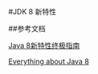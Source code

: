 #JDK 8 新特性



##参考文档

[Java 8新特性终极指南](http://www.importnew.com/11908.html)

[Everything about Java 8](http://www.techempower.com/blog/2013/03/26/everything-about-java-8/)




